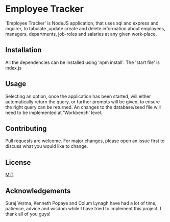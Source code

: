 # Employee Tracker

'Employee Tracker' is NodeJS application, that uses sql and express and inquirer, to tabulate
,update create and delete information about employees, managers, departments, job-roles and salaries at any given work-place.

## Installation

All the dependencies can be installed using 'npm install'. The 'start file' is index.js

## Usage

Selecting an option, once the application has been started, will either automatically return the query, or further prompts will be given, to ensure the right query can be returned. An changes to the database/seed file will need to be implemented at 'Workbench' level.

## Contributing

Pull requests are welcome. For major changes, please open an issue first to discuss what you would like to change.

## License

[MIT](https://choosealicense.com/licenses/mit/)

## Acknowledgements

Suraj Verma, Kenneth Popaye and Colum Lynagh have had a lot of time, patience, advice and wisdom while I have tried to implement this project. I thank all of you guys!
